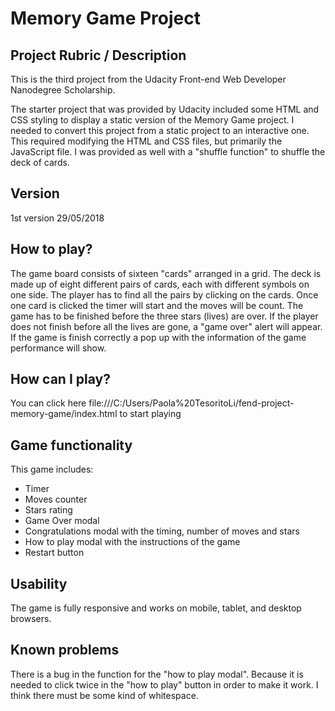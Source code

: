 # Memory Game Project


## Project Rubric / Description

This is the third project from the Udacity Front-end Web Developer Nanodegree Scholarship.

The starter project that was provided by Udacity included some HTML and CSS styling to display a static version of the Memory Game project. I needed to convert this project from a static project to an interactive one. This required modifying the HTML and CSS files, but  primarily the JavaScript file.
I was provided as well with a "shuffle function" to shuffle the deck of cards.

## Version
 1st version 29/05/2018

## How to play?
The game board consists of sixteen "cards" arranged in a grid. The deck is made up of eight different pairs of cards, each with different symbols on one side. The player has to find all the pairs by clicking on the cards. Once one card is clicked the timer will start and the moves will be count. The game has to be finished before the three stars (lives) are over. If the player does not finish before all the lives are gone, a "game over" alert will appear. If the game is finish correctly  a pop up with the information of the game performance will show.

## How can I play?
You can click  here file:///C:/Users/Paola%20TesoritoLi/fend-project-memory-game/index.html to start playing 


## Game functionality
 This game includes:
 - Timer
 - Moves counter
 - Stars rating
 - Game Over modal
 - Congratulations modal with the timing, number of moves and stars
 - How to play modal with the instructions of the game
 - Restart button

## Usability
  The game is fully responsive and works on mobile, tablet, and  desktop browsers.

## Known problems
  There is a bug in the function for the "how to play modal". Because it is needed to click twice
  in the "how to play" button in order to make it work.
  I think there must be some kind of whitespace.
